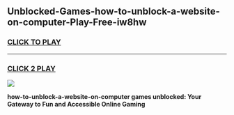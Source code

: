 
## Unblocked-Games-how-to-unblock-a-website-on-computer-Play-Free-iw8hw
<h3>
<a href="https://premium76.site?title=how-to-unblock-a-website-on-computer&ref=10A">CLICK TO PLAY</a></h3>
<hr>

<h3>
<a href="https://premium76.site?title=how-to-unblock-a-website-on-computer&ref=10A">CLICK 2 PLAY</a>
  
</h3>

<a href="https://premium76.site?title=how-to-unblock-a-website-on-computer&ref=10A"><img src="https://clearcache.store/games.png"></a>


**how-to-unblock-a-website-on-computer games unblocked: Your Gateway to Fun and Accessible Online Gaming**
